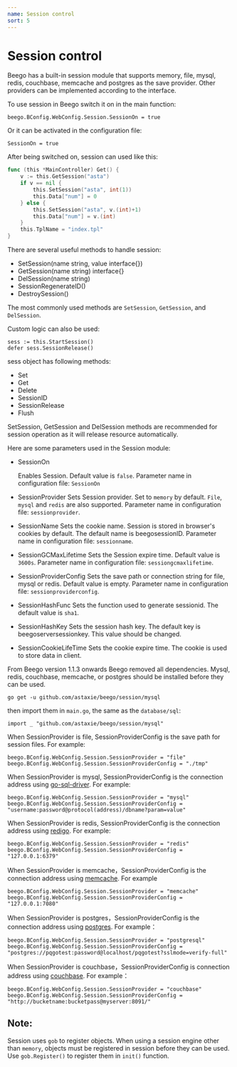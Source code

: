 ```yaml
---
name: Session control
sort: 5
---
```


# Session control

Beego has a built-in session module that supports memory, file, mysql, redis, couchbase, memcache and postgres as the save provider. Other providers can be implemented according to the interface.

To use session in Beego switch it on in the main function:

	beego.BConfig.WebConfig.Session.SessionOn = true

Or it can be activated in the configuration file:

	SessionOn = true

After being switched on, session can used like this:

```go
func (this *MainController) Get() {
	v := this.GetSession("asta")
	if v == nil {
		this.SetSession("asta", int(1))
		this.Data["num"] = 0
	} else {
		this.SetSession("asta", v.(int)+1)
		this.Data["num"] = v.(int)
	}
	this.TplName = "index.tpl"
}
```

There are several useful methods to handle session:

- SetSession(name string, value interface{})
- GetSession(name string) interface{}
- DelSession(name string)
- SessionRegenerateID()
- DestroySession()

The most commonly used methods are `SetSession`, `GetSession`, and `DelSession`.

Custom logic can also be used:

	sess := this.StartSession()
	defer sess.SessionRelease()

sess object has following methods:

* Set
* Get
* Delete
* SessionID
* SessionRelease
* Flush

SetSession, GetSession and DelSession methods are recommended for session operation as it will release resource automatically.

Here are some parameters used in the Session module:

- SessionOn

  Enables Session. Default value is `false`. Parameter name in configuration file: `SessionOn`

- SessionProvider
  Sets Session provider.  Set to `memory` by default. `File`, `mysql` and `redis` are also supported. Parameter name in configuration file: `sessionprovider`.

- SessionName
  Sets the cookie name. Session is stored in browser's cookies by default. The default name is beegosessionID. Parameter name in configuration file: `sessionname`.

- SessionGCMaxLifetime
  Sets the Session expire time. Default value is `3600s`. Parameter name in configuration file: `sessiongcmaxlifetime`.

- SessionProviderConfig
  Sets the save path or connection string for file, mysql or redis.  Default value is empty. Parameter name in configuration file: `sessionproviderconfig`.

- SessionHashFunc
  Sets the function used to generate sessionid.  The default value is `sha1`.

- SessionHashKey
  Sets the session hash key.  The default key is beegoserversessionkey. This value should be changed.

- SessionCookieLifeTime
  Sets the cookie expire time. The cookie is used to store data in client.

From Beego version 1.1.3 onwards Beego removed all dependencies. Mysql, redis, couchbase, memcache, or postgres should be installed before they can be used.

	go get -u github.com/astaxie/beego/session/mysql

then import them in `main.go`, the same as the `database/sql`:

	import _ "github.com/astaxie/beego/session/mysql"

When SessionProvider is file, SessionProviderConfig is the save path for session files. For example:

	beego.BConfig.WebConfig.Session.SessionProvider = "file"
	beego.BConfig.WebConfig.Session.SessionProviderConfig = "./tmp"

When SessionProvider is mysql, SessionProviderConfig is the connection address using [go-sql-driver](https://github.com/go-sql-driver/mysql). For example:

	beego.BConfig.WebConfig.Session.SessionProvider = "mysql"
	beego.BConfig.WebConfig.Session.SessionProviderConfig = "username:password@protocol(address)/dbname?param=value"

When SessionProvider is redis, SessionProviderConfig is the connection address using [redigo](https://github.com/garyburd/redigo). For example:

	beego.BConfig.WebConfig.Session.SessionProvider = "redis"
	beego.BConfig.WebConfig.Session.SessionProviderConfig = "127.0.0.1:6379"

When SessionProvider is memcache，SessionProviderConfig is the connection address using [memcache](https://github.com/beego/memcache). For example

	beego.BConfig.WebConfig.Session.SessionProvider = "memcache"
	beego.BConfig.WebConfig.Session.SessionProviderConfig = "127.0.0.1:7080"

When SessionProvider is postgres，SessionProviderConfig is the connection address using [postgres](https://github.com/lib/pq). For example：

	beego.BConfig.WebConfig.Session.SessionProvider = "postgresql"
	beego.BConfig.WebConfig.Session.SessionProviderConfig = "postgres://pqgotest:password@localhost/pqgotest?sslmode=verify-full"

When SessionProvider is couchbase，SessionProviderConfig is connection address using [couchbase](https://github.com/couchbaselabs/go-couchbase). For example：

	beego.BConfig.WebConfig.Session.SessionProvider = "couchbase"
	beego.BConfig.WebConfig.Session.SessionProviderConfig = "http://bucketname:bucketpass@myserver:8091/"
	
## Note:
Session uses `gob` to register objects. When using a session engine other than `memory`, objects must be registered in session before they can be used. Use `gob.Register()` to register them in `init()` function. 
